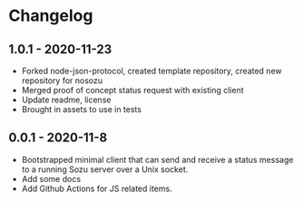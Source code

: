 # Changelog

## 1.0.1 - 2020-11-23

- Forked node-json-protocol, created template repository, created new repository for nosozu
- Merged proof of concept status request with existing client
- Update readme, license
- Brought in assets to use in tests

## 0.0.1 - 2020-11-8

- Bootstrapped minimal client that can send and receive a status message to a running Sozu server over a Unix socket.
- Add some docs
- Add Github Actions for JS related items.

